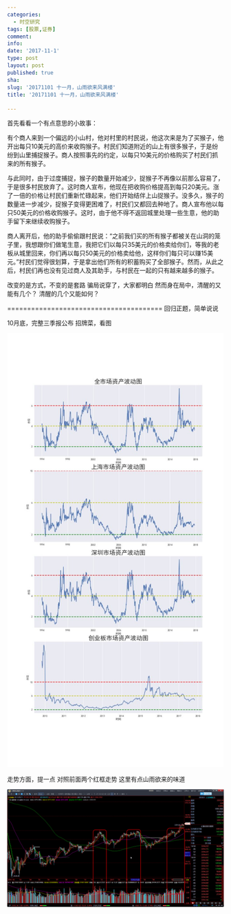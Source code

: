 ```yaml
---
categories:
  - 时空研究
tags: [股票,证券]
comment: 
info: 
date: '2017-11-1'
type: post
layout: post
published: true
sha: 
slug: '20171101 十一月，山雨欲来风满楼'
title: '20171101 十一月，山雨欲来风满楼'

---
```

首先看看一个有点意思的小故事：

有个商人来到一个偏远的小山村，他对村里的村民说，他这次来是为了买猴子，他开出每只10美元的高价来收购猴子。村民们知道附近的山上有很多猴子，于是纷纷到山里捕捉猴子。商人按照事先的约定，以每只10美元的价格购买了村民们抓来的所有猴子。

与此同时，由于过度捕捉，猴子的数量开始减少，捉猴子不再像以前那么容易了，于是很多村民放弃了。这时商人宣布，他现在把收购价格提高到每只20美元。涨了一倍的价格让村民们重新忙碌起来，他们开始结伴上山捉猴子。没多久，猴子的数量进一步减少，捉猴子变得更困难了，村民们又都回去种地了。商人宣布他以每只50美元的价格收购猴子。这时，由于他不得不返回城里处理一些生意，他的助手留下来继续收购猴子。

商人离开后，他的助手偷偷跟村民说：“之前我们买的所有猴子都被关在山洞的笼子里，我想跟你们做笔生意，我把它们以每只35美元的价格卖给你们，等我的老板从城里回来，你们再以每只50美元的价格卖给他，这样你们每只可以赚15美元。”村民们觉得很划算，于是拿出他们所有的积蓄购买了全部猴子。然而，从此之后，村民们再也没有见过商人及其助手，与村民在一起的只有越来越多的猴子。

改变的是方式，不变的是套路
骗局说穿了，大家都明白
然而身在局中，清醒的又能有几个？
清醒的几个又能如何？

=======================================
回归正题，简单说说

10月底，完整三季报公布
招牌菜，看图

![20171101-0](/images/20171101-0.jpeg)

走势方面，提一点
对照前面两个红框走势
这里有点山雨欲来的味道

![20171101-1](/images/20171101-1.jpeg)


